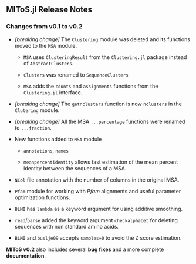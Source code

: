 ## MIToS.jl Release Notes

### Changes from v0.1 to v0.2

* *[breaking change]* The `Clustering` module was deleted and its functions moved to the `MSA` module.

  * `MSA` uses `ClusteringResult` from the `Clustering.jl` package instead of `AbstractClusters`.

  * `Clusters` was renamed to `SequenceClusters`

  * `MSA` adds the `counts` and `assignments` functions from the `Clustering.jl` interface.

* *[breaking change]* The `getnclusters` function is now `nclusters` in the `Clutering` module.

* *[breaking change]* All the MSA `...percentage` functions were renamed to `...fraction`.

* New functions added to `MSA` module

  * `annotations`, `names`

  * `meanpercentidentity` allows fast estimation of the mean percent identity between the sequences of a MSA.

* `NCol` file annotation with the number of columns in the original MSA.

* `Pfam` module for working with *Pfam* alignments and useful parameter optimization functions.

* `BLMI` has `lambda` as a keyword argument for using additive smoothing.

* `read`/`parse` added the keyword argument `checkalphabet` for deleting sequences with non standard amino acids.

* `BLMI` and `buslje09` accepts `samples=0` to avoid the Z score estimation.

**MIToS v0.2** also includes several **bug fixes** and a more complete **documentation**.
